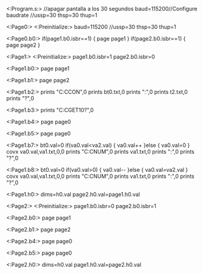 <:Program.s:>
//apagar pantalla a los 30 segundos
baud=115200//Configure baudrate
//ussp=30
thsp=30
thup=1


<:Page0:>
<:Preinitialize:>
baud=115200
//ussp=30
thsp=30
thup=1

<:Page0.b0:>
if(page1.b0.isbr==1)
{
  page page1
}
if(page2.b0.isbr==1)
{
  page page2
}


<:Page1:>
<:Preinitialize:>
page1.b0.isbr=1
page2.b0.isbr=0

<:Page1.b0:>
page page1

<:Page1.b1:>
page page2

<:Page1.b2:>
prints "C:CCON",0
prints bt0.txt,0
prints ":",0
prints t2.txt,0
prints "?",0

<:Page1.b3:>
prints "C:CGET10?",0

<:Page1.b4:>
page page0

<:Page1.b5:>
page page0

<:Page1.b7:>
bt0.val=0
if(va0.val<va2.val)
{
  va0.val++
}else
{
  va0.val=0
}
covx va0.val,va1.txt,0,0
prints "C:CNUM",0
prints va1.txt,0
prints ":",0
prints "?",0

<:Page1.b8:>
bt0.val=0
if(va0.val>0)
{
  va0.val--
}else
{
  va0.val=va2.val
}
covx va0.val,va1.txt,0,0
prints "C:CNUM",0
prints va1.txt,0
prints ":",0
prints "?",0

<:Page1.h0:>
dims=h0.val
page2.h0.val=page1.h0.val


<:Page2:>
<:Preinitialize:>
page1.b0.isbr=0
page2.b0.isbr=1

<:Page2.b0:>
page page1

<:Page2.b1:>
page page2

<:Page2.b4:>
page page0

<:Page2.b5:>
page page0

<:Page2.h0:>
dims=h0.val
page1.h0.val=page2.h0.val